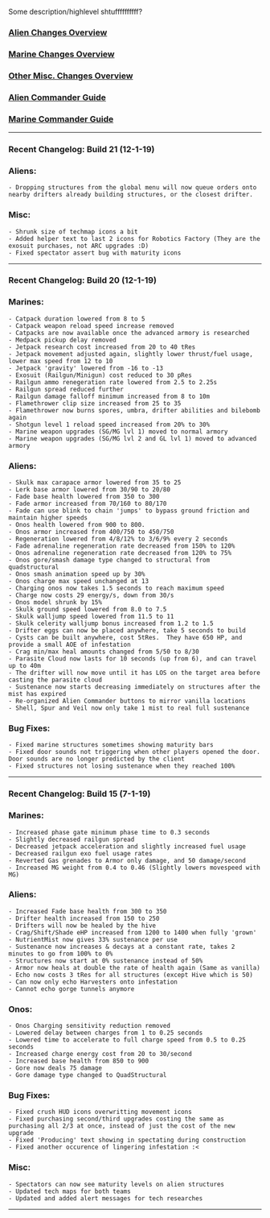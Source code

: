 Some description/highlevel shtuffffffffff?

### [Alien Changes Overview](https://xtoken.github.io/CompMod/webpages/alien_overview)

### [Marine Changes Overview](https://xtoken.github.io/CompMod/webpages/marine_overview)

### [Other Misc. Changes Overview](https://xtoken.github.io/CompMod/webpages/misc_overview)

### [Alien Commander Guide](https://xtoken.github.io/CompMod/webpages/alien_comm_guide)

### [Marine Commander Guide](https://xtoken.github.io/CompMod/webpages/marine_comm_guide)

***
### Recent Changelog: Build 21 (12-1-19)

### Aliens:
	- Dropping structures from the global menu will now queue orders onto nearby drifters already building structures, or the closest drifter.
	
### Misc:
	- Shrunk size of techmap icons a bit
	- Added helper text to last 2 icons for Robotics Factory (They are the exosuit purchases, not ARC upgrades :D)
	- Fixed spectator assert bug with maturity icons

***
### Recent Changelog: Build 20 (12-1-19)

### Marines:
	- Catpack duration lowered from 8 to 5
	- Catpack weapon reload speed increase removed
	- Catpacks are now available once the advanced armory is researched
	- Medpack pickup delay removed
	- Jetpack research cost increased from 20 to 40 tRes
	- Jetpack movement adjusted again, slightly lower thrust/fuel usage, lower max speed from 12 to 10
	- Jetpack 'gravity' lowered from -16 to -13
	- Exosuit (Railgun/Minigun) cost reduced to 30 pRes
	- Railgun ammo renegeration rate lowered from 2.5 to 2.25s
	- Railgun spread reduced further
	- Railgun damage falloff minimum increased from 8 to 10m
	- Flamethrower clip size increased from 25 to 35
	- Flamethrower now burns spores, umbra, drifter abilities and bilebomb again
	- Shotgun level 1 reload speed increased from 20% to 30%
	- Marine weapon upgrades (SG/MG lvl 1) moved to normal armory
	- Marine weapon upgrades (SG/MG lvl 2 and GL lvl 1) moved to advanced armory

### Aliens:
	- Skulk max carapace armor lowered from 35 to 25
	- Lerk base armor lowered from 30/90 to 20/80
	- Fade base health lowered from 350 to 300
	- Fade armor increased from 70/160 to 80/170
	- Fade can use blink to chain 'jumps' to bypass ground friction and maintain higher speeds
	- Onos health lowered from 900 to 800.
	- Onos armor increased from 400/750 to 450/750
	- Regeneration lowered from 4/8/12% to 3/6/9% every 2 seconds
	- Fade adrenaline regeneration rate decreased from 150% to 120%
	- Onos adrenaline regeneration rate decreased from 120% to 75%
	- Onos gore/smash damage type changed to structural from quadstructural
	- Onos smash animation speed up by 30%
	- Onos charge max speed unchanged at 13
	- Charging onos now takes 1.5 seconds to reach maximum speed
	- Charge now costs 29 energy/s, down from 30/s
	- Onos model shrunk by 15%
	- Skulk ground speed lowered from 8.0 to 7.5
	- Skulk walljump speed lowered from 11.5 to 11
	- Skulk celerity walljump bonus increased from 1.2 to 1.5
	- Drifter eggs can now be placed anywhere, take 5 seconds to build
	- Cysts can be built anywhere, cost 5tRes.  They have 650 HP, and provide a small AOE of infestation
	- Crag min/max heal amounts changed from 5/50 to 8/30
	- Parasite Cloud now lasts for 10 seconds (up from 6), and can travel up to 40m
	- The drifter will now move until it has LOS on the target area before casting the parasite cloud
	- Sustenance now starts decreasing immediately on structures after the mist has expired
	- Re-organized Alien Commander buttons to mirror vanilla locations
	- Shell, Spur and Veil now only take 1 mist to real full sustenance
	
### Bug Fixes:
	- Fixed marine structures sometimes showing maturity bars
	- Fixed door sounds not triggering when other players opened the door.  Door sounds are no longer predicted by the client
	- Fixed structures not losing sustenance when they reached 100%
	
***
### Recent Changelog: Build 15 (7-1-19)

### Marines:
	- Increased phase gate minimum phase time to 0.3 seconds
	- Slightly decreased railgun spread
	- Decreased jetpack acceleration and slightly increased fuel usage
	- Decreased railgun exo fuel usage rates
	- Reverted Gas grenades to Armor only damage, and 50 damage/second
	- Increased MG weight from 0.4 to 0.46 (Slightly lowers movespeed with MG)

### Aliens:
	- Increased Fade base health from 300 to 350
	- Drifter health increased from 150 to 250
	- Drifters will now be healed by the hive
	- Crag/Shift/Shade eHP increased from 1200 to 1400 when fully 'grown'
	- NutrientMist now gives 33% sustenance per use
	- Sustenance now increases & decays at a constant rate, takes 2 minutes to go from 100% to 0%
	- Structures now start at 0% sustenance instead of 50%
	- Armor now heals at double the rate of health again (Same as vanilla)
	- Echo now costs 3 tRes for all structures (except Hive which is 50)
	- Can now only echo Harvesters onto infestation
	- Cannot echo gorge tunnels anymore

### Onos:
	- Onos Charging sensitivity reduction removed
	- Lowered delay between charges from 1 to 0.25 seconds
	- Lowered time to accelerate to full charge speed from 0.5 to 0.25 seconds
	- Increased charge energy cost from 20 to 30/second
	- Increased base health from 850 to 900
	- Gore now deals 75 damage
	- Gore damage type changed to QuadStructural

### Bug Fixes:
	- Fixed crush HUD icons overwritting movement icons
	- Fixed purchasing second/third upgrades costing the same as purchasing all 2/3 at once, instead of just the cost of the new upgrade
	- Fixed 'Producing' text showing in spectating during construction
	- Fixed another occurence of lingering infestation :<

### Misc:
	- Spectators can now see maturity levels on alien structures
	- Updated tech maps for both teams
	- Updated and added alert messages for tech researches
	
***